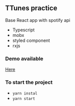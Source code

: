 ## TTunes practice

Base React app with spotify api

- Typescript
- mobx
- styled component
- rxjs

### Demo available

[Here](https://ttunes.herokuapp.com/ 'Spotify Artist Search')

### To start the project

- `yarn instal`
- `yarn start`
